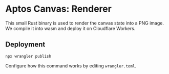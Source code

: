 # Aptos Canvas: Renderer

This small Rust binary is used to render the canvas state into a PNG image. We compile it into wasm and deploy it on Cloudflare Workers.

## Deployment
```
npx wrangler publish
```

Configure how this command works by editing `wrangler.toml`.
